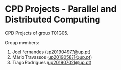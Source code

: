 # CPD Projects - Parallel and Distributed Computing

CPD Projects of group T01G05.

Group members:

1. Joel Fernandes (up201904977@up.pt)
2. Mário Travassos (up201905871@up.pt)
3. Tiago Rodrigues (up201907021@up.pt)
